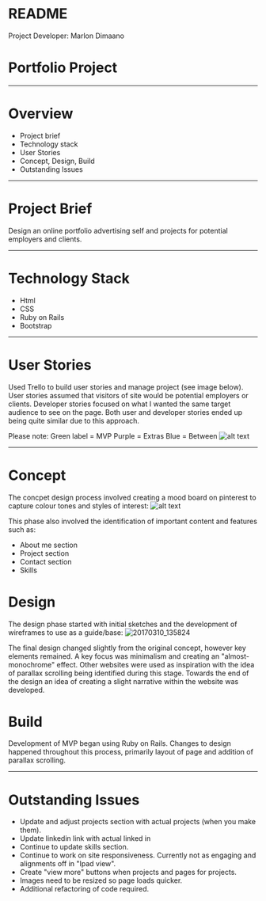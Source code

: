 # README

Project Developer: Marlon Dimaano

# Portfolio Project
---
# Overview
- Project brief
- Technology stack
- User Stories
- Concept, Design, Build
- Outstanding Issues

***
# Project Brief
Design an online portfolio advertising self and projects for potential employers and clients.

***
# Technology Stack
- Html
- CSS
- Ruby on Rails
- Bootstrap

***

# User Stories
Used Trello to build user stories and manage project (see image below). User stories assumed that visitors of site would be potential employers or clients. Developer stories focused on what I wanted the same target audience to see on the page. Both user and developer stories ended up being quite similar due to this approach.

Please note:
Green label = MVP
Purple = Extras
Blue = Between
 ![alt text](https://cloud.githubusercontent.com/assets/23368600/23777246/41e5278c-0587-11e7-92cf-40fc39d56a4b.png)

***
# Concept
The concpet design process involved creating a mood board on pinterest to capture colour tones and styles of interest:
![alt text](https://cloud.githubusercontent.com/assets/23368600/23779199/20b43d76-0593-11e7-96fc-73b8e337b6fe.png)


This phase also involved the identification of important content and features such as:
- About me section
- Project section
- Contact section
- Skills
# Design
The design phase started with initial sketches and the development of wireframes to use as a guide/base:
![20170310_135824](https://cloud.githubusercontent.com/assets/23368600/23780809/2af7b89e-059d-11e7-9017-edf2f4607005.jpg)

The final design changed slightly from the original concept, however key elements remained. A key focus was minimalism and creating an "almost-monochrome" effect. Other websites were used as inspiration with the idea of parallax scrolling being identified during this stage. Towards the end of the design an idea of creating a slight narrative within the website was developed.

# Build
Development of MVP began using Ruby on Rails. Changes to design happened throughout this process, primarily layout of page and addition of parallax scrolling.
***
# Outstanding Issues
- Update and adjust projects section with actual projects (when you make them).
- Update linkedin link with actual linked in
- Continue to update skills section.
- Continue to work on site responsiveness. Currently not as engaging and alignments off in "Ipad view".
- Create "view more" buttons when projects and pages for projects.
- Images need to be resized so page loads quicker.
- Additional refactoring of code required.

